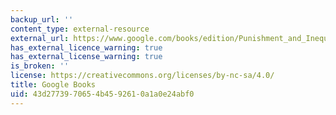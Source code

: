 ```yaml
---
backup_url: ''
content_type: external-resource
external_url: https://www.google.com/books/edition/Punishment_and_Inequality_in_America/ZfUWAwAAQBAJ?hl=en&gbpv=1
has_external_licence_warning: true
has_external_license_warning: true
is_broken: ''
license: https://creativecommons.org/licenses/by-nc-sa/4.0/
title: Google Books
uid: 43d27739-7065-4b45-9261-0a1a0e24abf0
---
```

